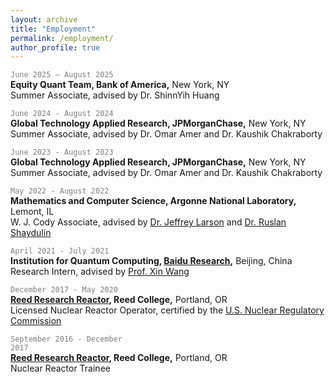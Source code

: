 ```yaml
---
layout: archive
title: "Employment"
permalink: /employment/
author_profile: true
---
```


<!-- <code style="color : Grey">June 2024 - Aug 2024</code>\
**Equity Quant Team, Bank of America,** New York City NY\
Summer Associate, advised by Dr. ShinnYih Huang -->


<code style="color: Grey">June 2025 – August 2025</code>\
**Equity Quant Team, Bank of America,** New York, NY\
Summer Associate, advised by Dr. ShinnYih Huang

<code style="color : Grey">June 2024 - August 2024</code>\
**Global Technology Applied Research, JPMorganChase,** New York, NY\
Summer Associate, advised by Dr. Omar Amer and Dr. Kaushik Chakraborty

<code style="color : Grey">June 2023 - August 2023</code>\
**Global Technology Applied Research, JPMorganChase,** New York, NY\
Summer Associate, advised by Dr. Omar Amer and Dr. Kaushik Chakraborty

<code style="color : Grey">May 2022 - August 2022</code>\
**Mathematics and Computer Science, Argonne National Laboratory,** Lemont, IL\
W. J. Cody Associate, advised by [Dr. Jeffrey Larson](https://www.anl.gov/profile/jeffrey-m-larson) and [Dr. Ruslan Shaydulin](https://shaydul.in/)

<code style="color : Grey">April 2021 - July 2021</code>\
**Institution for Quantum Computing, [Baidu Research](http://research.baidu.com/Index),** Beijing, China\
Research Intern, advised by [Prof. Xin Wang](https://www.xinwang.info/)

<code style="color : Grey">December 2017 - May 2020</code>\
**[Reed Research Reactor](https://reactor.reed.edu/index.html), Reed College,** Portland, OR\
Licensed Nuclear Reactor Operator, certified by the [U.S. Nuclear Regulatory Commission](https://www.nrc.gov/)

<code style="color : Grey">September 2016 - December 2017</code>\
**[Reed Research Reactor](https://reactor.reed.edu/index.html), Reed College,** Portland, OR\
Nuclear Reactor Trainee

<!-- <code style="color : Grey">June 2023 - Aug 2023</code>\
**JPMorganChase,** New York City NY\
*Summer Associate, Global Technology Applied Research*\
$\textcolor{grey}{Advised by Dr. Omar Amer and Kaushik Chakraborty}$


<code style="color : Grey">June 2023 - Aug 2023</code>\
**JPMorganChase,** New York City NY\
*Summer Associate, Global Technology Applied Research*\
$\textcolor{grey}{Advised by Dr. Omar Amer and Kaushik Chakraborty}$


<code style="color : Grey">May 2022 - Aug 2022</code>\
**Argonne National Laboratory,** Lemont IL\
*W. J. Cody Associate, Mathematics and Computer Science*\
Advised by [Dr. Jeffrey Larson](https://www.anl.gov/profile/jeffrey-m-larson) and [Dr. Ruslan Shaydulin](https://shaydul.in/)


<code style="color : Grey">Apr 2021 - July 2021</code>\
**[Baidu Research](http://research.baidu.com/Index),** Beijing, China\
*Research Intern, Institution for Quantum Computing*\
Advised by [Dr. Xin Wang](https://www.xinwang.info/)


<code style="color : Grey">Dec 2017 - May 2020</code>\
**[Reed Reactor Facility](https://reactor.reed.edu/index.html), Reed College** Portland OR\
*Licensed Nuclear Reactor Operator*\
Certified by the [The U.S. Nuclear Regulatory Commission](https://www.nrc.gov/)


<code style="color : Grey">Sep 2016 - Dec 2017</code>\
**[Reed Reactor Facility](https://reactor.reed.edu/index.html), Reed College** Portland OR\
Nuclear Reactor Trainee -->
